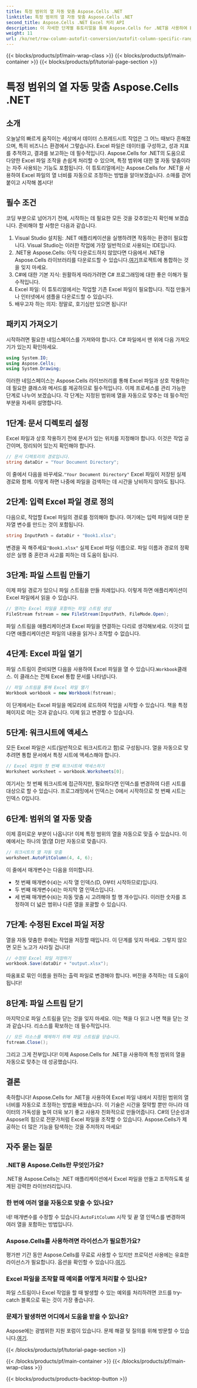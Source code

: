 ```yaml
---
title: 특정 범위의 열 자동 맞춤 Aspose.Cells .NET
linktitle: 특정 범위의 열 자동 맞춤 Aspose.Cells .NET
second_title: Aspose.Cells .NET Excel 처리 API
description: 이 자세한 단계별 튜토리얼을 통해 Aspose.Cells for .NET을 사용하여 Excel 열을 특정 범위에 자동으로 맞추는 방법을 알아보세요.
weight: 11
url: /ko/net/row-column-autofit-conversion/autofit-column-specific-range/
---
```


{{< blocks/products/pf/main-wrap-class >}}
{{< blocks/products/pf/main-container >}}
{{< blocks/products/pf/tutorial-page-section >}}

# 특정 범위의 열 자동 맞춤 Aspose.Cells .NET

## 소개
오늘날의 빠르게 움직이는 세상에서 데이터 스프레드시트 작업은 그 어느 때보다 흔해졌으며, 특히 비즈니스 환경에서 그렇습니다. Excel 파일은 데이터를 구성하고, 성과 지표를 추적하고, 결과를 보고하는 데 필수적입니다. Aspose.Cells for .NET의 도움으로 다양한 Excel 파일 조작을 손쉽게 처리할 수 있으며, 특정 범위에 대한 열 자동 맞춤이라는 자주 사용되는 기능도 포함됩니다. 이 튜토리얼에서는 Aspose.Cells for .NET을 사용하여 Excel 파일의 열 너비를 자동으로 조정하는 방법을 알아보겠습니다. 소매를 걷어붙이고 시작해 봅시다!
## 필수 조건
코딩 부분으로 넘어가기 전에, 시작하는 데 필요한 모든 것을 갖추었는지 확인해 보겠습니다. 준비해야 할 사항은 다음과 같습니다.
1. Visual Studio 설치됨: .NET 애플리케이션을 실행하려면 작동하는 환경이 필요합니다. Visual Studio는 이러한 작업에 가장 일반적으로 사용되는 IDE입니다.
2.  .NET용 Aspose.Cells: 아직 다운로드하지 않았다면 다음에서 .NET용 Aspose.Cells 라이브러리를 다운로드할 수 있습니다.[여기](https://releases.aspose.com/cells/net/)프로젝트에 통합하는 것을 잊지 마세요.
3. C#에 대한 기본 지식: 원활하게 따라가려면 C# 프로그래밍에 대한 좋은 이해가 필수적입니다.
4. Excel 파일: 이 튜토리얼에서는 작업할 기존 Excel 파일이 필요합니다. 직접 만들거나 인터넷에서 샘플을 다운로드할 수 있습니다.
5. 배우고자 하는 의지: 정말로, 호기심만 있으면 됩니다!
## 패키지 가져오기
시작하려면 필요한 네임스페이스를 가져와야 합니다. C# 파일에서 맨 위에 다음 가져오기가 있는지 확인하세요.
```csharp
using System.IO;
using Aspose.Cells;
using System.Drawing;
```
이러한 네임스페이스는 Aspose.Cells 라이브러리를 통해 Excel 파일과 상호 작용하는 데 필요한 클래스와 메서드를 제공하므로 필수적입니다.
이제 프로세스를 관리 가능한 단계로 나누어 보겠습니다. 각 단계는 지정된 범위에 열을 자동으로 맞추는 데 필수적인 부분을 자세히 설명합니다.
## 1단계: 문서 디렉토리 설정
Excel 파일과 상호 작용하기 전에 문서가 있는 위치를 지정해야 합니다. 이것은 작업 공간이며, 정리되어 있는지 확인해야 합니다.
```csharp
// 문서 디렉토리의 경로입니다.
string dataDir = "Your Document Directory";
```
 이 줄에서 다음을 바꾸세요.`"Your Document Directory"` Excel 파일이 저장된 실제 경로와 함께. 이렇게 하면 나중에 파일을 검색하는 데 시간을 낭비하지 않아도 됩니다.
## 2단계: 입력 Excel 파일 경로 정의
다음으로, 작업할 Excel 파일의 경로를 정의해야 합니다. 여기에는 입력 파일에 대한 문자열 변수를 만드는 것이 포함됩니다.
```csharp
string InputPath = dataDir + "Book1.xlsx";
```
 변경을 꼭 해주세요`"Book1.xlsx"` 실제 Excel 파일 이름으로. 파일 이름과 경로의 정확성은 실행 중 혼란과 사고를 피하는 데 도움이 됩니다.
## 3단계: 파일 스트림 만들기
이제 파일 경로가 있으니 파일 스트림을 만들 차례입니다. 이렇게 하면 애플리케이션이 Excel 파일에서 읽을 수 있습니다.
```csharp
// 열려는 Excel 파일을 포함하는 파일 스트림 생성
FileStream fstream = new FileStream(InputPath, FileMode.Open);
```
파일 스트림을 애플리케이션과 Excel 파일을 연결하는 다리로 생각해보세요. 이것이 없다면 애플리케이션은 파일의 내용을 읽거나 조작할 수 없습니다.
## 4단계: Excel 파일 열기
 파일 스트림이 준비되면 다음을 사용하여 Excel 파일을 열 수 있습니다.`Workbook`클래스. 이 클래스는 전체 Excel 통합 문서를 나타냅니다.
```csharp
// 파일 스트림을 통해 Excel 파일 열기
Workbook workbook = new Workbook(fstream);
```
이 단계에서는 Excel 파일을 메모리에 로드하여 작업을 시작할 수 있습니다. 책을 특정 페이지로 여는 것과 같습니다. 이제 읽고 변경할 수 있습니다.
## 5단계: 워크시트에 액세스 
모든 Excel 파일은 시트(일반적으로 워크시트라고 함)로 구성됩니다. 열을 자동으로 맞추려면 통합 문서에서 특정 시트에 액세스해야 합니다.
```csharp
// Excel 파일의 첫 번째 워크시트에 액세스하기
Worksheet worksheet = workbook.Worksheets[0];
```
여기서는 첫 번째 워크시트에 접근하지만, 필요하다면 인덱스를 변경하여 다른 시트를 대상으로 할 수 있습니다. 프로그래밍에서 인덱스는 0에서 시작하므로 첫 번째 시트는 인덱스 0입니다.
## 6단계: 범위의 열 자동 맞춤
이제 흥미로운 부분이 나옵니다! 이제 특정 범위의 열을 자동으로 맞출 수 있습니다. 이 예에서는 하나의 열(열 D)만 자동으로 맞춥니다.
```csharp
// 워크시트의 열 자동 맞춤
worksheet.AutoFitColumn(4, 4, 6);
```
이 줄에서 매개변수는 다음을 의미합니다.
- 첫 번째 매개변수(`4`)는 시작 열 인덱스(D, 0부터 시작하므로)입니다.
- 두 번째 매개변수(`4`)는 마지막 열 인덱스입니다.
- 세 번째 매개변수(`6`)는 자동 맞춤 시 고려해야 할 행 개수입니다.
이러한 숫자를 조정하여 더 넓은 범위나 다른 열을 포괄할 수 있습니다.
## 7단계: 수정된 Excel 파일 저장
열을 자동 맞춤한 후에는 작업을 저장할 때입니다. 이 단계를 잊지 마세요. 그렇지 않으면 모든 노고가 사라질 겁니다!
```csharp
// 수정된 Excel 파일 저장하기
workbook.Save(dataDir + "output.xlsx");
```
따옴표로 묶인 이름을 원하는 출력 파일로 변경해야 합니다. 버전을 추적하는 데 도움이 됩니다!
## 8단계: 파일 스트림 닫기
마지막으로 파일 스트림을 닫는 것을 잊지 마세요. 이는 책을 다 읽고 나면 책을 닫는 것과 같습니다. 리소스를 확보하는 데 필수적입니다.
```csharp
// 모든 리소스를 해제하기 위해 파일 스트림을 닫습니다.
fstream.Close();
```
그리고 그게 전부입니다! 이제 Aspose.Cells for .NET을 사용하여 특정 범위의 열을 자동으로 맞추는 데 성공했습니다.
## 결론
축하합니다! Aspose.Cells for .NET을 사용하여 Excel 파일 내에서 지정된 범위의 열 너비를 자동으로 조정하는 방법을 배웠습니다. 이 기술은 시간을 절약할 뿐만 아니라 데이터의 가독성을 높여 더욱 보기 좋고 사용자 친화적으로 만들어줍니다. C#의 단순성과 Aspose의 힘으로 전문가처럼 Excel 파일을 조작할 수 있습니다. Aspose.Cells가 제공하는 더 많은 기능을 탐색하는 것을 주저하지 마세요!
## 자주 묻는 질문
### .NET용 Aspose.Cells란 무엇인가요?
.NET용 Aspose.Cells는 .NET 애플리케이션에서 Excel 파일을 만들고 조작하도록 설계된 강력한 라이브러리입니다.
### 한 번에 여러 열을 자동으로 맞출 수 있나요?
 네! 매개변수를 수정할 수 있습니다.`AutoFitColumn` 시작 및 끝 열 인덱스를 변경하여 여러 열을 포함하는 방법입니다.
### Aspose.Cells를 사용하려면 라이선스가 필요한가요?
 평가판 기간 동안 Aspose.Cells를 무료로 사용할 수 있지만 프로덕션 사용에는 유효한 라이선스가 필요합니다. 옵션을 확인할 수 있습니다.[여기](https://purchase.aspose.com/buy).
### Excel 파일을 조작할 때 예외를 어떻게 처리할 수 있나요?
파일 스트림이나 Excel 작업을 할 때 발생할 수 있는 예외를 처리하려면 코드를 try-catch 블록으로 묶는 것이 가장 좋습니다.
### 문제가 발생하면 어디에서 도움을 받을 수 있나요?
 Aspose에는 광범위한 지원 포럼이 있습니다. 문제 해결 및 질의를 위해 방문할 수 있습니다.[여기](https://forum.aspose.com/c/cells/9).

{{< /blocks/products/pf/tutorial-page-section >}}

{{< /blocks/products/pf/main-container >}}
{{< /blocks/products/pf/main-wrap-class >}}

{{< blocks/products/products-backtop-button >}}
